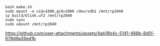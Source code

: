 ```
bash make.sh
sudo mount -o uid=1000,gid=1000 /dev/sdb1 /mnt/rp2040
cp build/blink.uf2 /mnt/rp2040
sudo sync
sudo umount /mnt/rp2040
```

https://github.com/user-attachments/assets/4ab19b4c-5141-488b-8d5f-678d9a26ed1b


